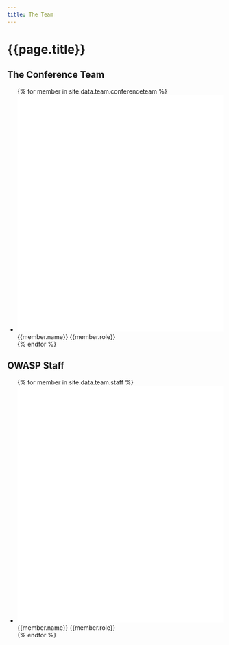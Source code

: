 ```yaml
---
title: The Team
---
```


# {{page.title}}

## The Conference Team

<ul class="team-list">
{% for member in site.data.team.conferenceteam %}
<li>
	<img src="/assets/images/mask.png" class="masked" style="background-image: url(/assets/images/{{member.image | default: 'owasp_logo.png'}})" alt="{{member.name}} {{member.role}}">
	<span class="name">{{member.name}}</span>
	<span class="role">{{member.role}}</span>
</li>
{% endfor %}
</ul>


## OWASP Staff

<ul class="team-list">
{% for member in site.data.team.staff %}
<li>
	<img src="/assets/images/mask.png" class="masked" style="background-image: url(/assets/images/{{member.image | default: 'owasp_logo.png'}})" alt="{{member.name}} {{member.role}}">
	<span class="name">{{member.name}}</span>
	<span class="role">{{member.role}}</span> 
</li>
{% endfor %}
</ul>


